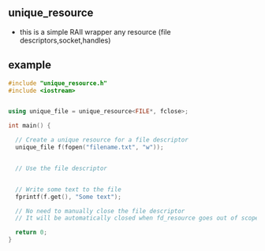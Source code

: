 ## unique_resource
- this is a simple RAII wrapper any resource (file descriptors,socket,handles)
## example 
```cpp
#include "unique_resource.h"
#include <iostream>


using unique_file = unique_resource<FILE*, fclose>;

int main() {

  // Create a unique resource for a file descriptor
  unique_file f(fopen("filename.txt", "w"));


  // Use the file descriptor


  // Write some text to the file
  fprintf(f.get(), "Some text");

  // No need to manually close the file descriptor
  // It will be automatically closed when fd_resource goes out of scope

  return 0;
}

```
